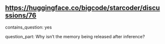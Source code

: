 ## https://huggingface.co/bigcode/starcoder/discussions/76

contains_question: yes

question_part: Why isn’t the memory being released after inference?